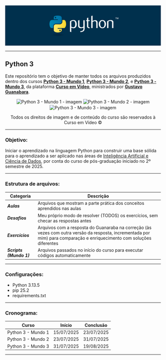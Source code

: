 <div align="center">

![Python - imagem](imagens/python-logo.png)

</div>

---

## Python 3 

Este repositório tem o objetivo de manter todos os arquivos produzidos dentro dos cursos **[Python 3 - Mundo 1](https://www.cursoemvideo.com/curso/python-3-mundo-1/)**, **[Python 3 - Mundo 2](https://www.cursoemvideo.com/curso/python-3-mundo-2/)**, e **[Python 3 - Mundo 3](https://www.cursoemvideo.com/curso/python-3-mundo-3/)**, da plataforma **[Curso em Vídeo](https://www.cursoemvideo.com/)**, ministrados por **[Gustavo Guanabara](https://www.linkedin.com/in/guanabara/)**. 

<div align="center">

<img src="imagens/python3–mundo1-logo.png" alt="Python 3 - Mundo 1 - imagem" align="center" widht="250px" height="250px">
<img src="imagens/python3–mundo2-logo.png" alt="Python 3 - Mundo 2 - imagem" align="center" widht="250px" height="250px">
<img src="imagens/python3–mundo3-logo.png" alt="Python 3 - Mundo 3 - imagem" align="center" widht="250px" height="250px">

Todos os direitos de imagem e de conteúdo do curso são reservados à Curso em Vídeo ©

</div>

---
### Objetivo:

Iniciar o aprendizado na linguagem Python para construir uma base sólida para o aprendizado a ser aplicado nas áreas de [Inteligência Artificial e Ciência de Dados](https://pos.unifacs.br/curso/inteligencia-artificial-e-ciencia-de-dados), por conta do curso de pós-graduação iniciado no 2º semestre de 2025. 

---
### Estrutura de arquivos:

| Categoria               | Descrição                                                                                                                                                               |
|-------------------------|-------------------------------------------------------------------------------------------------------------------------------------------------------------------------|
| _**Aulas**_             | Arquivos que mostram a parte prática dos conceitos aprendidos nas aulas                                                                                                 |
| _**Desafios**_          | Meu próprio modo de resolver (TODOS) os exercícios, sem checar as respostas antes                                                                                       |
| _**Exercícios**_        | Arquivos com a resposta do Guanaraba na correção (às vezes com outra versão da resposta, incrementada por mim) para comparação e enriquecimento com soluções diferentes |
| _**Scripts (Mundo 1)**_ | Arquivos passados no início do curso para executar códigos automaticamente                                                                                              |

---
### Configurações: 

* Python 3.13.5
* pip 25.2
* requirements.txt

---
### Cronograma:

| Curso               | Início     | Conclusão  |
|---------------------|------------|------------|
| Python 3 - Mundo 1  | 15/07/2025 | 23/07/2025 |
| Python 3 - Mundo 2  | 23/07/2025 | 31/07/2025 |
| Python 3 - Mundo 3  | 31/07/2025 | 19/08/2025 |

---